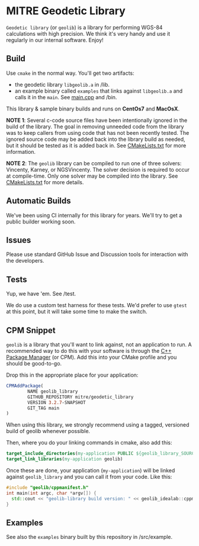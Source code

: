 # MITRE Geodetic Library

`Geodetic library` (or `geolib`) is a library for performing WGS-84 calculations with high precision. We think it's very handy and use it regularly in our internal software. Enjoy!

## Build

Use `cmake` in the normal way. You'll get two artifacts:

* the geodetic library `libgeolib.a` in /lib. 
* an example binary called `examples` that links against `libgeolib.a` and calls it in the `main`. See [main.cpp](/src/example/main.cpp) and /bin. 

This library & sample binary builds and runs on **CentOs7** and **MacOsX**.

**NOTE 1**: Several c-code source files have been intentionally ignored in the build of the library. The goal in removing unneeded code from the library was to keep callers from using code that has not been recently tested. The ignored source code may be added back into the library build as needed, but it should be tested as it is added back in. See [CMakeLists.txt](/geolib/src/main/c/CMakeLists.txt) for more information.

**NOTE 2**: The `geolib` library can be compiled to run one of three solvers: Vincenty, Karney, or NGSVincenty. The solver decision is required to occur at compile-time. Only one solver may be compiled into the library. See [CMakeLists.txt](/CMakeLists.txt) for more details.

## Automatic Builds

We've been using CI internally for this library for years. We'll try to get a public builder working soon.

## Issues

Please use standard GitHub Issue and Discussion tools for interaction with the developers.

## Tests

Yup, we have 'em. See /test.

We do use a custom test harness for these tests. We'd prefer to use `gtest` at this point, but it will take some time to make the switch.

## CPM Snippet

`geolib` is a library that you'll want to link against, not an application to run. A recommended way to do this with your software is through the [C++ Package Manager](https://github.com/cpm-cmake/CPM.cmake) (or CPM). Add this into your CMake profile and you should be good-to-go.

Drop this in the appropriate place for your application:
```cmake
CPMAddPackage(
        NAME geolib_library
        GITHUB_REPOSITORY mitre/geodetic_library
        VERSION 3.2.7-SNAPSHOT
        GIT_TAG main
)
```
When using this library, we strongly recommend using a tagged, versioned build of geolib whenever possible.

Then, where you do your linking commands in cmake, also add this:
```cmake
target_include_directories(my-application PUBLIC ${geolib_library_SOURCE_DIR}/include)
target_link_libraries(my-application geolib)
```

Once these are done, your application (`my-application`) will be linked against `geolib_library` and you can call it from your code. Like this:

```c++
#include "geolib/cppmanifest.h"
int main(int argc, char *argv[]) {
  std::cout << "geolib-library build version: " << geolib_idealab::cppmanifest::getVersion() << std::endl;
}
```

## Examples

See also the `examples` binary built by this repository in /src/example.